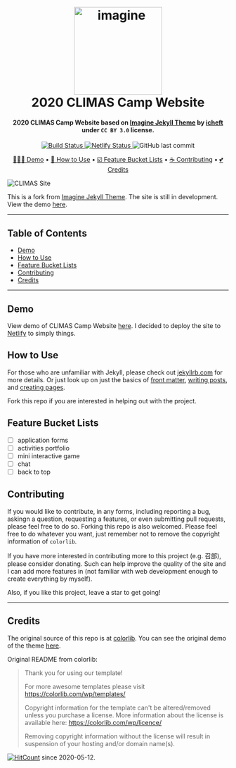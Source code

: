 <h1 align="center">
  <br>
  <a href="https://2020climas.netlify.app/"><img src="https://i.imgur.com/JVPkJf3.png" alt="imagine" width="200"></a>
  <br>
  2020 CLIMAS Camp Website
  <br>
</h1>

<h4 align="center">2020 CLIMAS Camp Website based on <a href="https://github.com/icheft/imagine-jekyll-theme">Imagine Jekyll Theme</a> by <a href="https://icheft.github.io">icheft</a> under <code>CC BY 3.0</code> license.</h4>


<p align="center">
  <a href="https://travis-ci.org/github/icheft/2020climas">
    <img src="https://travis-ci.org/icheft/2020climas.svg?branch=master"
         alt="Build Status">
  </a>
  <a href="https://app.netlify.com/sites/2020climas/deploys">
    <img src="https://api.netlify.com/api/v1/badges/a1589447-74ec-4fc6-b0af-3b1f2cb98728/deploy-status"
         alt="Netlify Status">
  </a>
  <img alt="GitHub last commit" src="https://img.shields.io/github/last-commit/icheft/2020climas">
</p>

<p align="center">
  <a href="#demo">🧑🏾‍💻 Demo</a> •
  <a href="#how-to-use">📝 How to Use</a> •
  <a href="#feature-bucket-lists">☑️ Feature Bucket Lists</a> •
  <a href="#contributing">☕️ Contributing</a> •
  <a href="#credits">💕 Credits</a>
</p>


  
![CLIMAS Site](https://i.imgur.com/WgDSLGr.png "CLIMAS Thumbnail")



This is a fork from [Imagine Jekyll Theme](https://github.com/icheft/imagine-jekyll-theme). The site is still in development. View the demo [here](https://2020climas.netlify.app).

  
***
  
##  Table of Contents
- [Demo](#demo)
- [How to Use](#how-to-use)
- [Feature Bucket Lists](#feature-bucket-lists)
- [Contributing](#contributing)
- [Credits](#credits)
  
***
  
##  Demo
  
View demo of CLIMAS Camp Website [here](https://2020climas.netlify.app). I decided to deploy the site to [Netlify](http://netlify.com) to simply things. 
  
##  How to Use
  
  
For those who are unfamiliar with Jekyll, please check out [jekyllrb.com](https://jekyllrb.com/ ) for more details. 
Or just look up on just the basics of [front matter](https://jekyllrb.com/docs/frontmatter/ ), [writing posts](https://jekyllrb.com/docs/posts/ ), 
and [creating pages](https://jekyllrb.com/docs/pages/ ).

Fork this repo if you are interested in helping out with the project.

##  Feature Bucket Lists
+ [ ] application forms
+ [ ] activities portfolio
+ [ ] mini interactive game
+ [ ] chat
+ [ ] back to top

##  Contributing
  
If you would like to contribute, in any forms, including reporting a bug, askingn a question, requesting a features, or even submitting pull requests, please feel free to do so. Forking this repo is also welcomed. Please feel free to do whatever you want, just remember not to remove the copyright information of `colorlib`.

If you have more interested in contributing more to this project (e.g. 召部), please consider donating. Such can help improve the quality of the site and I can add more features in (not familiar with web development enough to create everything by myself).

Also, if you like this project, leave a star to get going! 
  
***
  
##  Credits
  
The original source of this repo is at [colorlib](https://colorlib.com/wp/template/imagine/ ). You can see the original demo of the theme [here](https://colorlib.com/preview/theme/imagine/ ).
  
Original README from colorlib: 
  
> Thank you for using our template!
> 
> For more awesome templates please visit https://colorlib.com/wp/templates/
> 
> Copyright information for the template can't be altered/removed unless you purchase a license.
> More information about the license is available here: https://colorlib.com/wp/licence/
> 
> Removing copyright information without the license will result in suspension of your hosting and/or domain name(s).

[![HitCount](http://hits.dwyl.com/icheft/2020climas.svg)](http://hits.dwyl.com/icheft/2020climas) since 2020-05-12.